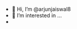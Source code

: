 
- 👋 Hi, I’m @arjunjaiswal8
- 👀 I’m interested in ...
- <script>
 -<script>" <iframe <p>= &lt;p&gt;hello&lt;/p&gt; > 

![icons quot; src= quot;x quot;](https://github.com/user-attachments/assets/67be63fa-5722-4a6a-8280-59617652f9cb)













  
